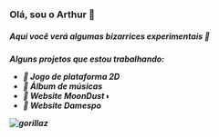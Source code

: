 ### Olá, sou o Arthur 👋

<h5>Aqui você verá algumas bizarrices experimentais 🌵<h5>

Alguns projetos que estou trabalhando:
  - 🦎 Jogo de plataforma 2D
  - 🐊 Álbum de músicas
  - 🐍 Website MoonDust◑
  - 🍏 Website Damespo
  
<img src="https://github.com/artwafam/artwafam/blob/main/giphy-downsized-large.gif" alt="gorillaz">
<!--
**artwafam/artwafam** is a ✨ _special_ ✨ repository because its `README.md` (this file) appears on your GitHub profile.

Here are some ideas to get you started:

- 🔭 I’m currently working on ...
- 🌱 I’m currently learning ...
- 👯 I’m looking to collaborate on ...
- 🤔 I’m looking for help with ...
- 💬 Ask me about ...
- 📫 How to reach me: ...
- 😄 Pronouns: ...
- ⚡ Fun fact: ...
-->

